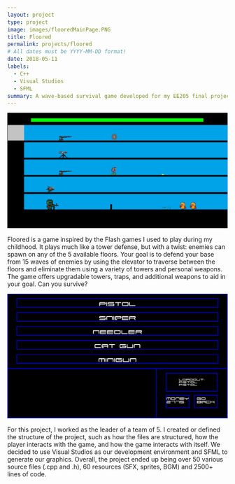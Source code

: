```yaml
---
layout: project
type: project
image: images/flooredMainPage.PNG
title: Floored
permalink: projects/floored
# All dates must be YYYY-MM-DD format!
date: 2018-05-11
labels:
  - C++
  - Visual Studios
  - SFML
summary: A wave-based survival game developed for my EE205 final project.
---
```


<img class="ui medium right floated rounded image" src="../images/flooredCombat.png">


Floored is a game inspired by the Flash games I used to play during my childhood. It plays much like a tower defense, but with a twist: enemies can spawn on any of the 5 available floors. Your goal is to defend your base from 15 waves of enemies by using the elevator to traverse between the floors and eliminate them using a variety of towers and personal weapons. The game offers upgradable towers, traps, and additional weapons to aid in your goal. Can you survive?

<img class="ui medium right floated rounded image" src="../images/flooredMenu.PNG">

For this project, I worked as the leader of a team of 5. I created or defined the structure of the project, such as how the files are structured, how the player interacts with the game, and how the game interacts with itself. We decided to use Visual Studios as our development environment and SFML to generate our graphics. Overall, the project ended up being over 50 various source files (.cpp and .h), 60 resources (SFX, sprites, BGM) and 2500+ lines of code. 
